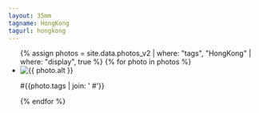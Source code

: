 ```yaml
---
layout: 35mm
tagname: HongKong
tagurl: hongkong
---
```


<!-- <h2>#HongKong</h2> -->
<ul class="photo-list hongkong">
    {% assign photos = site.data.photos_v2
        | where: "tags", "HongKong"
        | where: "display", true
    %}
    {% for photo in photos %}
    <li class="photo-item aos-jeehye">
        <a class="modal-link">
            <img alt="{{ photo.alt }}" src="{{ photo.link }}">
            <p>#{{photo.tags | join: ' #'}}</p>
        </a>
    </li>
    {% endfor %}
</ul>
